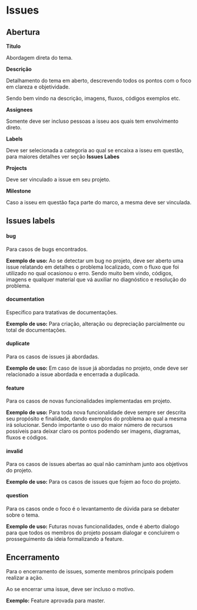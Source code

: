 # Issues

## Abertura

**Título**

Abordagem direta do tema.

**Descrição**

Detalhamento do tema em aberto, descrevendo todos os pontos com o foco em clareza e objetividade.

Sendo bem vindo na descrição, imagens, fluxos, códigos exemplos etc.

**Assignees**

Somente deve ser incluso pessoas a isseu aos quais tem envolvimento direto.

**Labels**

Deve ser selecionada a categoria ao qual se encaixa a isseu em questão, para maiores detalhes ver seção **Issues Labes**

**Projects**

Deve ser vinculado a issue em seu projeto.

**Milestone**

Caso a isseu em questão faça parte do marco, a mesma deve ser vinculada.

## Issues labels

#### bug

Para casos de bugs encontrados.

**Exemplo de uso:** Ao se detectar um bug no projeto, deve ser aberto uma issue relatando em detalhes o problema localizado, com o fluxo que foi utilizado no qual ocasionou o erro. Sendo muito bem vindo, códigos, imagens e qualquer material que vá auxiliar no diagnóstico e resolução do problema.

#### documentation

Específico para tratativas de documentações.

**Exemplo de uso:** Para criação, alteração ou depreciação parcialmente ou total de documentações.

#### duplicate

Para os casos de issues já abordadas.

**Exemplo de uso:** Em caso de issue já abordadas no projeto, onde deve ser relacionado a issue abordada e encerrada a duplicada.

#### feature

Para os casos de novas funcionalidades implementadas em projeto.

**Exemplo de uso:** Para toda nova funcionalidade deve sempre ser descrita seu propósito e finalidade, dando exemplos do problema ao qual a mesma irá solucionar. Sendo importante o uso do maior número de recursos possíveis para deixar claro os pontos podendo ser imagens, diagramas, fluxos e códigos.

#### invalid

Para os casos de issues abertas ao qual não caminham junto aos objetivos do projeto.

**Exemplo de uso:** Para os casos de issues que fojem ao foco do projeto.

#### question

Para os casos onde o foco é o levantamento de dúvida para se debater sobre o tema.

**Exemplo de uso:** Futuras novas funcionalidades, onde é aberto dialogo para que todos os membros do projeto possam dialogar e concluirem o prosseguimento da ideia formalizando a feature.

## Encerramento

Para o encerramento de issues, somente membros principais podem realizar a ação.

Ao se encerrar uma issue, deve ser incluso o motivo.

**Exemplo:** Feature aprovada para master.